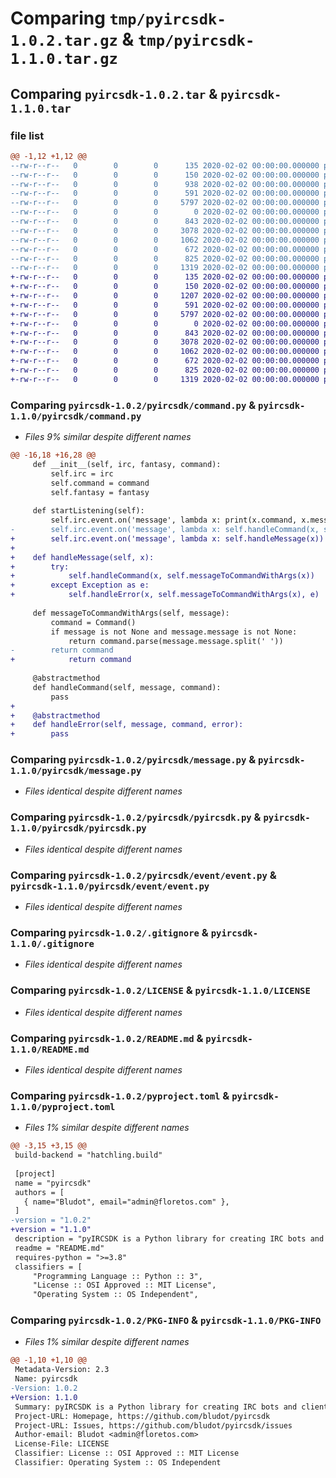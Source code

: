# Comparing `tmp/pyircsdk-1.0.2.tar.gz` & `tmp/pyircsdk-1.1.0.tar.gz`

## Comparing `pyircsdk-1.0.2.tar` & `pyircsdk-1.1.0.tar`

### file list

```diff
@@ -1,12 +1,12 @@
--rw-r--r--   0        0        0      135 2020-02-02 00:00:00.000000 pyircsdk-1.0.2/pyircsdk/__about__.py
--rw-r--r--   0        0        0      150 2020-02-02 00:00:00.000000 pyircsdk-1.0.2/pyircsdk/__init__.py
--rw-r--r--   0        0        0      938 2020-02-02 00:00:00.000000 pyircsdk-1.0.2/pyircsdk/command.py
--rw-r--r--   0        0        0      591 2020-02-02 00:00:00.000000 pyircsdk-1.0.2/pyircsdk/message.py
--rw-r--r--   0        0        0     5797 2020-02-02 00:00:00.000000 pyircsdk-1.0.2/pyircsdk/pyircsdk.py
--rw-r--r--   0        0        0        0 2020-02-02 00:00:00.000000 pyircsdk-1.0.2/pyircsdk/event/__init__.py
--rw-r--r--   0        0        0      843 2020-02-02 00:00:00.000000 pyircsdk-1.0.2/pyircsdk/event/event.py
--rw-r--r--   0        0        0     3078 2020-02-02 00:00:00.000000 pyircsdk-1.0.2/.gitignore
--rw-r--r--   0        0        0     1062 2020-02-02 00:00:00.000000 pyircsdk-1.0.2/LICENSE
--rw-r--r--   0        0        0      672 2020-02-02 00:00:00.000000 pyircsdk-1.0.2/README.md
--rw-r--r--   0        0        0      825 2020-02-02 00:00:00.000000 pyircsdk-1.0.2/pyproject.toml
--rw-r--r--   0        0        0     1319 2020-02-02 00:00:00.000000 pyircsdk-1.0.2/PKG-INFO
+-rw-r--r--   0        0        0      135 2020-02-02 00:00:00.000000 pyircsdk-1.1.0/pyircsdk/__about__.py
+-rw-r--r--   0        0        0      150 2020-02-02 00:00:00.000000 pyircsdk-1.1.0/pyircsdk/__init__.py
+-rw-r--r--   0        0        0     1207 2020-02-02 00:00:00.000000 pyircsdk-1.1.0/pyircsdk/command.py
+-rw-r--r--   0        0        0      591 2020-02-02 00:00:00.000000 pyircsdk-1.1.0/pyircsdk/message.py
+-rw-r--r--   0        0        0     5797 2020-02-02 00:00:00.000000 pyircsdk-1.1.0/pyircsdk/pyircsdk.py
+-rw-r--r--   0        0        0        0 2020-02-02 00:00:00.000000 pyircsdk-1.1.0/pyircsdk/event/__init__.py
+-rw-r--r--   0        0        0      843 2020-02-02 00:00:00.000000 pyircsdk-1.1.0/pyircsdk/event/event.py
+-rw-r--r--   0        0        0     3078 2020-02-02 00:00:00.000000 pyircsdk-1.1.0/.gitignore
+-rw-r--r--   0        0        0     1062 2020-02-02 00:00:00.000000 pyircsdk-1.1.0/LICENSE
+-rw-r--r--   0        0        0      672 2020-02-02 00:00:00.000000 pyircsdk-1.1.0/README.md
+-rw-r--r--   0        0        0      825 2020-02-02 00:00:00.000000 pyircsdk-1.1.0/pyproject.toml
+-rw-r--r--   0        0        0     1319 2020-02-02 00:00:00.000000 pyircsdk-1.1.0/PKG-INFO
```

### Comparing `pyircsdk-1.0.2/pyircsdk/command.py` & `pyircsdk-1.1.0/pyircsdk/command.py`

 * *Files 9% similar despite different names*

```diff
@@ -16,18 +16,28 @@
     def __init__(self, irc, fantasy, command):
         self.irc = irc
         self.command = command
         self.fantasy = fantasy
 
     def startListening(self):
         self.irc.event.on('message', lambda x: print(x.command, x.messageFrom, x.messageTo, x.message))
-        self.irc.event.on('message', lambda x: self.handleCommand(x, self.messageToCommandWithArgs(x)))
+        self.irc.event.on('message', lambda x: self.handleMessage(x))
+
+    def handleMessage(self, x):
+        try:
+            self.handleCommand(x, self.messageToCommandWithArgs(x))
+        except Exception as e:
+            self.handleError(x, self.messageToCommandWithArgs(x), e)
 
     def messageToCommandWithArgs(self, message):
         command = Command()
         if message is not None and message.message is not None:
             return command.parse(message.message.split(' '))
-        return command
+            return command
 
     @abstractmethod
     def handleCommand(self, message, command):
         pass
+
+    @abstractmethod
+    def handleError(self, message, command, error):
+        pass
```

### Comparing `pyircsdk-1.0.2/pyircsdk/message.py` & `pyircsdk-1.1.0/pyircsdk/message.py`

 * *Files identical despite different names*

### Comparing `pyircsdk-1.0.2/pyircsdk/pyircsdk.py` & `pyircsdk-1.1.0/pyircsdk/pyircsdk.py`

 * *Files identical despite different names*

### Comparing `pyircsdk-1.0.2/pyircsdk/event/event.py` & `pyircsdk-1.1.0/pyircsdk/event/event.py`

 * *Files identical despite different names*

### Comparing `pyircsdk-1.0.2/.gitignore` & `pyircsdk-1.1.0/.gitignore`

 * *Files identical despite different names*

### Comparing `pyircsdk-1.0.2/LICENSE` & `pyircsdk-1.1.0/LICENSE`

 * *Files identical despite different names*

### Comparing `pyircsdk-1.0.2/README.md` & `pyircsdk-1.1.0/README.md`

 * *Files identical despite different names*

### Comparing `pyircsdk-1.0.2/pyproject.toml` & `pyircsdk-1.1.0/pyproject.toml`

 * *Files 1% similar despite different names*

```diff
@@ -3,15 +3,15 @@
 build-backend = "hatchling.build"
 
 [project]
 name = "pyircsdk"
 authors = [
   { name="Bludot", email="admin@floretos.com" },
 ]
-version = "1.0.2"
+version = "1.1.0"
 description = "pyIRCSDK is a Python library for creating IRC bots and clients. It is designed to provide granular access to raw mesages and to provide an event emitter like interface for handling messages."
 readme = "README.md"
 requires-python = ">=3.8"
 classifiers = [
     "Programming Language :: Python :: 3",
     "License :: OSI Approved :: MIT License",
     "Operating System :: OS Independent",
```

### Comparing `pyircsdk-1.0.2/PKG-INFO` & `pyircsdk-1.1.0/PKG-INFO`

 * *Files 1% similar despite different names*

```diff
@@ -1,10 +1,10 @@
 Metadata-Version: 2.3
 Name: pyircsdk
-Version: 1.0.2
+Version: 1.1.0
 Summary: pyIRCSDK is a Python library for creating IRC bots and clients. It is designed to provide granular access to raw mesages and to provide an event emitter like interface for handling messages.
 Project-URL: Homepage, https://github.com/bludot/pyircsdk
 Project-URL: Issues, https://github.com/bludot/pyircsdk/issues
 Author-email: Bludot <admin@floretos.com>
 License-File: LICENSE
 Classifier: License :: OSI Approved :: MIT License
 Classifier: Operating System :: OS Independent
```

